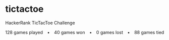 tictactoe
=========

HackerRank TicTacToe Challenge

128 games played • 40 games won • 0 games lost • 88 games tied
